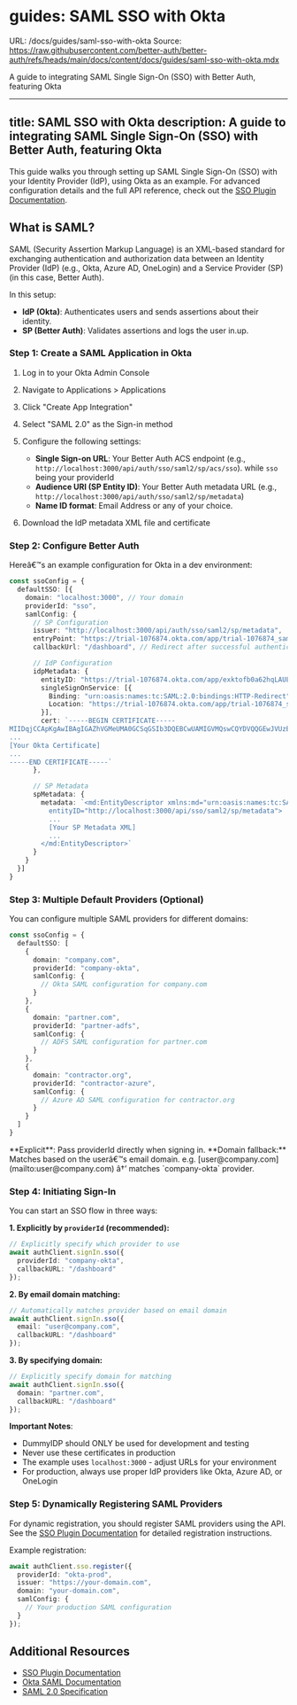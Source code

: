 # guides: SAML SSO with Okta
URL: /docs/guides/saml-sso-with-okta
Source: https://raw.githubusercontent.com/better-auth/better-auth/refs/heads/main/docs/content/docs/guides/saml-sso-with-okta.mdx

A guide to integrating SAML Single Sign-On (SSO) with Better Auth, featuring Okta

***

title: SAML SSO with Okta
description: A guide to integrating SAML Single Sign-On (SSO) with Better Auth, featuring Okta
----------------------------------------------------------------------------------------------

This guide walks you through setting up SAML Single Sign-On (SSO) with your Identity Provider (IdP), using Okta as an example. For advanced configuration details and the full API reference, check out the [SSO Plugin Documentation](/docs/plugins/sso).

## What is SAML?

SAML (Security Assertion Markup Language) is an XML-based standard for exchanging authentication and authorization data between an Identity Provider (IdP) (e.g., Okta, Azure AD, OneLogin) and a Service Provider (SP) (in this case, Better Auth).

In this setup:

* **IdP (Okta)**: Authenticates users and sends assertions about their identity.
* **SP (Better Auth)**: Validates assertions and logs the user in.up.

### Step 1: Create a SAML Application in Okta

1. Log in to your Okta Admin Console

2. Navigate to Applications > Applications

3. Click "Create App Integration"

4. Select "SAML 2.0" as the Sign-in method

5. Configure the following settings:

   * **Single Sign-on URL**: Your Better Auth ACS endpoint (e.g., `http://localhost:3000/api/auth/sso/saml2/sp/acs/sso`). while `sso` being your providerId
   * **Audience URI (SP Entity ID)**: Your Better Auth metadata URL (e.g., `http://localhost:3000/api/auth/sso/saml2/sp/metadata`)
   * **Name ID format**: Email Address or any of your choice.

6. Download the IdP metadata XML file and certificate

### Step 2: Configure Better Auth

Hereâ€™s an example configuration for Okta in a dev environment:

```typescript
const ssoConfig = {
  defaultSSO: [{
    domain: "localhost:3000", // Your domain
    providerId: "sso",
    samlConfig: {
      // SP Configuration
      issuer: "http://localhost:3000/api/auth/sso/saml2/sp/metadata",
      entryPoint: "https://trial-1076874.okta.com/app/trial-1076874_samltest_1/exktofb0a62hqLAUL697/sso/saml",
      callbackUrl: "/dashboard", // Redirect after successful authentication

      // IdP Configuration
      idpMetadata: {
        entityID: "https://trial-1076874.okta.com/app/exktofb0a62hqLAUL697/sso/saml/metadata",
        singleSignOnService: [{
          Binding: "urn:oasis:names:tc:SAML:2.0:bindings:HTTP-Redirect",
          Location: "https://trial-1076874.okta.com/app/trial-1076874_samltest_1/exktofb0a62hqLAUL697/sso/saml"
        }],
        cert: `-----BEGIN CERTIFICATE-----
MIIDqjCCApKgAwIBAgIGAZhVGMeUMA0GCSqGSIb3DQEBCwUAMIGVMQswCQYDVQQGEwJVUzETMBEG
...
[Your Okta Certificate]
...
-----END CERTIFICATE-----`
      },

      // SP Metadata
      spMetadata: {
        metadata: `<md:EntityDescriptor xmlns:md="urn:oasis:names:tc:SAML:2.0:metadata"
          entityID="http://localhost:3000/api/sso/saml2/sp/metadata">
          ...
          [Your SP Metadata XML]
          ...
        </md:EntityDescriptor>`
      }
    }
  }]
}
```

### Step 3: Multiple Default Providers (Optional)

You can configure multiple SAML providers for different domains:

```typescript
const ssoConfig = {
  defaultSSO: [
    {
      domain: "company.com",
      providerId: "company-okta",
      samlConfig: {
        // Okta SAML configuration for company.com
      }
    },
    {
      domain: "partner.com",
      providerId: "partner-adfs",
      samlConfig: {
        // ADFS SAML configuration for partner.com
      }
    },
    {
      domain: "contractor.org",
      providerId: "contractor-azure",
      samlConfig: {
        // Azure AD SAML configuration for contractor.org
      }
    }
  ]
}
```

<Callout type="info">
  **Explicit**: Pass providerId directly when signing in.
  **Domain fallback:** Matches based on the userâ€™s email domain. e.g. [user@company.com](mailto:user@company.com) â†’ matches `company-okta` provider.
</Callout>

### Step 4: Initiating Sign-In

You can start an SSO flow in three ways:

**1. Explicitly by `providerId` (recommended):**

```typescript
// Explicitly specify which provider to use
await authClient.signIn.sso({
  providerId: "company-okta",
  callbackURL: "/dashboard"
});
```

**2. By email domain matching:**

```typescript
// Automatically matches provider based on email domain
await authClient.signIn.sso({
  email: "user@company.com",
  callbackURL: "/dashboard"
});
```

**3. By specifying domain:**

```typescript
// Explicitly specify domain for matching
await authClient.signIn.sso({
  domain: "partner.com",
  callbackURL: "/dashboard"
});
```

**Important Notes**:

* DummyIDP should ONLY be used for development and testing
* Never use these certificates in production
* The example uses `localhost:3000` - adjust URLs for your environment
* For production, always use proper IdP providers like Okta, Azure AD, or OneLogin

### Step 5: Dynamically Registering SAML Providers

For dynamic registration, you should register SAML providers using the API. See the [SSO Plugin Documentation](/docs/plugins/sso#register-a-saml-provider) for detailed registration instructions.

Example registration:

```typescript
await authClient.sso.register({
  providerId: "okta-prod",
  issuer: "https://your-domain.com",
  domain: "your-domain.com",
  samlConfig: {
    // Your production SAML configuration
  }
});
```

## Additional Resources

* [SSO Plugin Documentation](/docs/plugins/sso)
* [Okta SAML Documentation](https://developer.okta.com/docs/concepts/saml/)
* [SAML 2.0 Specification](https://docs.oasis-open.org/security/saml/v2.0/saml-core-2.0-os.pdf)


